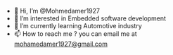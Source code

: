 - 👋 Hi, I’m @Mohmedamer1927
- 👀 I’m interested in Embedded software development 
- 🌱 I’m currently learning Automotive industry 
- 📫 How to reach me ? you can email me at mohamedamer1927@gmail.com


